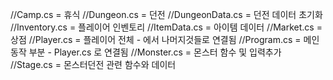 //Camp.cs = 휴식
//Dungeon.cs = 던전
//DungeonData.cs = 던전 데이터 초기화
//Inventory.cs = 플레이어 인벤토리
//ItemData.cs = 아이템 데이터
//Market.cs = 상점
//Player.cs = 플레이어 전체 - 에서 나머지것들로 연결됨
//Program.cs = 메인 동작 부분 - Player.cs 로 연결됨
//Monster.cs = 몬스터 함수 및 입력추가
//Stage.cs = 몬스터던전 관련 함수와 데이터


